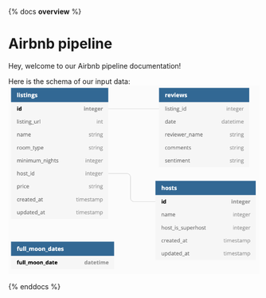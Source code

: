 {% docs __overview__ %}
# Airbnb pipeline

Hey, welcome to our Airbnb pipeline documentation!

Here is the schema of our input data:
![input schema](../assets//input_schema.png)

{% enddocs %}